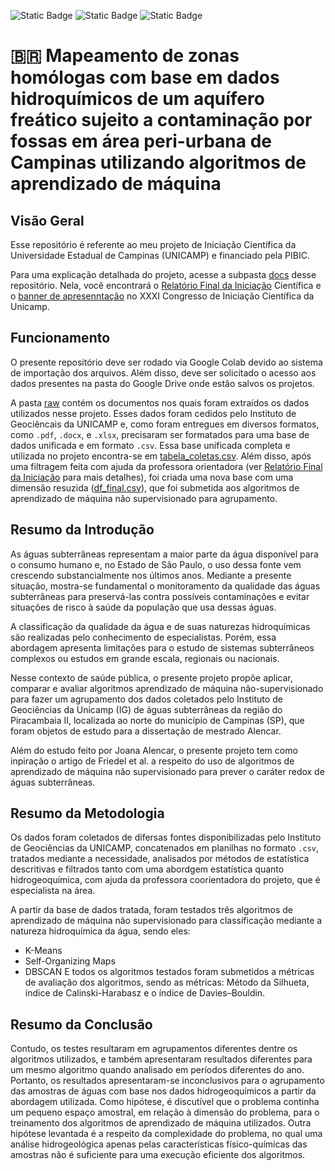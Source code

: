 ![Static Badge](https://img.shields.io/badge/Python-yellow?logo=python) ![Static Badge](https://img.shields.io/badge/data%20science-green) ![Static Badge](https://img.shields.io/badge/machine%20learning-blue)


# 🇧🇷 Mapeamento de zonas homólogas com base em dados hidroquímicos de um aquífero freático sujeito a contaminação por fossas em área peri-urbana de Campinas utilizando algoritmos de aprendizado de máquina
## Visão Geral
Esse repositório é referente ao meu projeto de Iniciação Científica da Universidade Estadual de Campinas (UNICAMP) e financiado pela PIBIC.

Para uma explicação detalhada do projeto, acesse a subpasta [docs](./docs) desse repositório. Nela, você encontrará o [Relatório Final da Iniciação](./docs/2023_03_PIBIC_RelatórioFinal_DiegoMachado.pdf) Científica e o [banner de apresenntação](./docs/2023_07_PIBIC_Congresso_DiegoXavier.pdf) no XXXI Congresso de Iniciação Científica da Unicamp.

## Funcionamento
O presente repositório deve ser rodado via Google Colab devido ao sistema de importação dos arquivos. Além disso, deve ser solicitado o acesso aos dados presentes na pasta do Google Drive onde estão salvos os projetos.

A pasta [raw](./data/raw) contém os documentos nos quais foram extraídos os dados utilizados nesse projeto. Esses dados foram cedidos pelo Instituto de Geociêncais da UNICAMP e, como foram entregues em diversos formatos, como `.pdf`, `.docx`, e `.xlsx`, precisaram ser formatados para uma base de dados unificada e em formato `.csv`. Essa base unificada completa e utilizada no projeto encontra-se em [tabela_coletas.csv](./data/processed/tabela_coletas.csv). Além disso, após uma filtragem feita com ajuda da professora orientadora (ver [Relatório Final da Iniciação](./docs/2023_03_PIBIC_RelatórioFinal_DiegoMachado.pdf) para mais detalhes), foi criada uma nova base com uma dimensão resuzida ([df_final.csv](./data/processed/df_final.csv)), que foi submetida aos algoritmos de aprendizado de máquina não supervisionado para agrupamento.

## Resumo da Introdução
As águas subterrâneas representam a maior parte da água disponível para o consumo humano e, no Estado de São Paulo, o uso dessa fonte  vem crescendo substancialmente nos últimos anos. Mediante a presente situação, mostra-se fundamental o monitoramento da qualidade das águas subterrâneas para preservá-las contra possíveis contaminações e evitar situações de risco à saúde da população que usa dessas águas.

A classificação da qualidade da água e de suas naturezas hidroquímicas são realizadas pelo conhecimento de especialistas. Porém, essa abordagem apresenta limitações para o estudo de sistemas subterrâneos complexos ou estudos em grande escala, regionais ou nacionais.

Nesse contexto de saúde pública, o presente projeto propõe aplicar, comparar e avaliar algoritmos aprendizado de máquina não-supervisionado para fazer um agrupamento dos dados coletados pelo Instituto de Geociências da Unicamp (IG) de águas subterrâneas da região do Piracambaia II, localizada ao norte do município de Campinas (SP), que foram objetos de estudo para a dissertação de mestrado Alencar. 

Além do estudo feito por Joana Alencar, o presente projeto tem como inpiração o artigo de Friedel et al. a respeito do uso de algoritmos de aprendizado de máquina não supervisionado para prever o caráter redox de águas subterrâneas.

## Resumo da Metodologia
Os dados foram coletados de difersas fontes disponibilizadas pelo Instituto de Geociências da UNICAMP, concatenados em planilhas no formato `.csv`, tratados mediante a necessidade, analisados por métodos de estatística descritivas e filtrados tanto com uma abordgem estatística quanto hidrogeoquímica, com ajuda da professora coorientadora do projeto, que é especialista na área. 

A partir da base de dados tratada, foram testados três algoritmos de aprendizado de máquina não supervisionado para classificação mediante a natureza hidroquímica da água, sendo eles:
- K-Means
- Self-Organizing Maps
- DBSCAN
E todos os algoritmos testados foram submetidos a métricas de avaliação dos algoritmos, sendo as métricas: Método da Silhueta, índice de Calinski-Harabasz e o índice de Davies–Bouldin.

## Resumo da Conclusão
Contudo, os testes resultaram em agrupamentos diferentes dentre os algoritmos utilizados, e também apresentaram resultados diferentes para um mesmo algoritmo quando analisado em períodos diferentes do ano. Portanto, os resultados apresentaram-se inconclusivos para o agrupamento das amostras de águas com base nos dados hidrogeoquímicos a partir da abordagem utilizada. Como hipótese, é discutível que o problema continha um pequeno espaço amostral, em relação à dimensão do problema, para o treinamento dos algoritmos de aprendizado de máquina utilizados. Outra hipótese levantada é a respeito da complexidade do problema, no qual uma análise hidrogeológica apenas pelas características físico-químicas das amostras não é suficiente para uma execução eficiente dos algoritmos.

